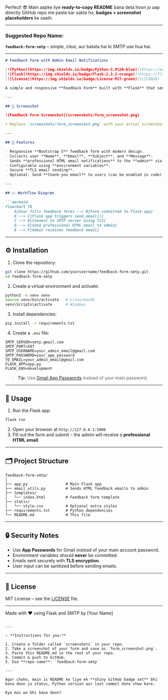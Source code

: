 Perfect! 😎 Main aapke liye **ready-to-copy README** bana deta hoon jo aap directly GitHub repo me paste kar sakte ho, **badges + screenshot placeholders** ke saath.

---

### Suggested Repo Name:

**`feedback-form-smtp`** – simple, clear, aur batata hai ki SMTP use hua hai.

---

````markdown
# Feedback Form with Admin Email Notifications

[![Python](https://img.shields.io/badge/Python-3.8%2B-blue)](https://www.python.org/)
[![Flask](https://img.shields.io/badge/Flask-2.3.2-orange)](https://flask.palletsprojects.com/)
[![License](https://img.shields.io/badge/License-MIT-green)](LICENSE)

A simple and responsive **Feedback Form** built with **Flask** that sends professional HTML emails directly to the admin using **SMTP**. Perfect for websites or businesses that want to collect user feedback efficiently.

---

## 📸 Screenshot

![Feedback Form Screenshot](screenshots/form_screenshot.png)

> Replace `screenshots/form_screenshot.png` with your actual screenshot path in the repo.

---

## 🌟 Features

- Responsive **Bootstrap 5** feedback form with modern design.
- Collects user **Name**, **Email**, **Subject**, and **Message**.
- Sends **professional HTML email notifications** to the **admin** via **SMTP**.
- Configurable using **environment variables**.
- Secure **TLS email sending**.
- Optional: Send **thank-you email** to users (can be enabled in code).

---

## 📈 Workflow Diagram

```mermaid
flowchart TD
    A[User fills feedback form] --> B[Form submitted to Flask app]
    B --> C[Flask app triggers send_email()]
    C --> D[Connect to SMTP server using TLS]
    D --> E[Send professional HTML email to admin]
    E --> F[Admin receives feedback email]
````

---

## ⚙️ Installation

1. Clone the repository:

```bash
git clone https://github.com/yourusername/feedback-form-smtp.git
cd feedback-form-smtp
```

2. Create a virtual environment and activate:

```bash
python3 -m venv venv
source venv/bin/activate   # Linux/macOS
venv\Scripts\activate      # Windows
```

3. Install dependencies:

```bash
pip install -r requirements.txt
```

4. Create a `.env` file:

```env
SMTP_SERVER=smtp.gmail.com
SMTP_PORT=587
SMTP_USERNAME=your_admin_email@gmail.com
SMTP_PASSWORD=your_app_password
TO_EMAIL=your_admin_email@gmail.com
FLASK_APP=app.py
FLASK_ENV=development
```

> **Tip:** Use [Gmail App Passwords](https://support.google.com/accounts/answer/185833?hl=en) instead of your main password.

---

## 🚀 Usage

1. Run the Flask app:

```bash
flask run
```

2. Open your browser at `http://127.0.0.1:5000`
3. Fill out the form and submit – the admin will receive a **professional HTML email**.

---

## 🗂️ Project Structure

```
feedback-form-smtp/
│
├── app.py                 # Main Flask app
├── email_utils.py         # Sends HTML feedback emails to admin
├── templates/
│   └── index.html         # Feedback form template
├── static/
│   └── style.css          # Optional extra styles
├── requirements.txt       # Python dependencies
└── README.md              # This file
```

---

## 🔒 Security Notes

* Use **App Passwords** for Gmail instead of your main account password.
* Environment variables should **never** be committed.
* Emails sent securely with **TLS encryption**.
* User input can be sanitized before sending emails.

---

## 📄 License

MIT License – see the [LICENSE](LICENSE) file.

---

Made with ❤️ using Flask and SMTP by [Your Name]

```

---

💡 **Instructions for you:**

1. Create a folder called `screenshots` in your repo.
2. Take a screenshot of your form and save as `form_screenshot.png`.
3. Paste this README.md in the root of your repo.
4. Commit & push to GitHub.  
5. Use **repo name**: `feedback-form-smtp`  

---

Agar chaho, main is README ke liye ek **shiny GitHub badge set** bhi bana doon jo status, Python version aur last commit date show kare.  

Kya mai wo bhi bana doon?
```
